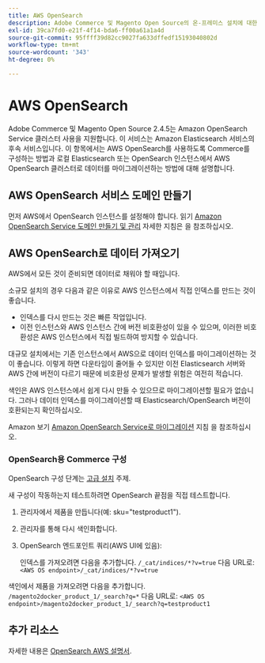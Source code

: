 ```yaml
---
title: AWS OpenSearch
description: Adobe Commerce 및 Magento Open Source의 온-프레미스 설치에 대한 AWS OpenSearch 웹 서비스를 구성하려면 다음 단계를 따르십시오.
exl-id: 39ca7fd0-e21f-4f14-bda6-ff00a61a1a4d
source-git-commit: 95ffff39d82cc9027fa633dffedf15193040802d
workflow-type: tm+mt
source-wordcount: '343'
ht-degree: 0%

---
```


# AWS OpenSearch

Adobe Commerce 및 Magento Open Source 2.4.5는 Amazon OpenSearch Service 클러스터 사용을 지원합니다. 이 서비스는 Amazon Elasticsearch 서비스의 후속 서비스입니다. 이 항목에서는 AWS OpenSearch를 사용하도록 Commerce를 구성하는 방법과 로컬 Elasticsearch 또는 OpenSearch 인스턴스에서 AWS OpenSearch 클러스터로 데이터를 마이그레이션하는 방법에 대해 설명합니다.

## AWS OpenSearch 서비스 도메인 만들기

먼저 AWS에서 OpenSearch 인스턴스를 설정해야 합니다.
읽기 [Amazon OpenSearch Service 도메인 만들기 및 관리](https://docs.aws.amazon.com/opensearch-service/latest/developerguide/createupdatedomains.html) 자세한 지침은 을 참조하십시오.

## AWS OpenSearch로 데이터 가져오기

AWS에서 모든 것이 준비되면 데이터로 채워야 할 때입니다.

소규모 설치의 경우 다음과 같은 이유로 AWS 인스턴스에서 직접 인덱스를 만드는 것이 좋습니다.

* 인덱스를 다시 만드는 것은 빠른 작업입니다.
* 이전 인스턴스와 AWS 인스턴스 간에 버전 비호환성이 있을 수 있으며, 이러한 비호환성은 AWS 인스턴스에서 직접 빌드하여 방지할 수 있습니다.

대규모 설치에서는 기존 인스턴스에서 AWS으로 데이터 인덱스를 마이그레이션하는 것이 좋습니다. 이렇게 하면 다운타임이 줄어들 수 있지만 이전 Elasticsearch 서버와 AWS 간에 버전이 다르기 때문에 비호환성 문제가 발생할 위험은 여전히 적습니다.

색인은 AWS 인스턴스에서 쉽게 다시 만들 수 있으므로 마이그레이션할 필요가 없습니다.
그러나 데이터 인덱스를 마이그레이션할 때 Elasticsearch/OpenSearch 버전이 호환되는지 확인하십시오.

Amazon 보기 [Amazon OpenSearch Service로 마이그레이션](https://docs.aws.amazon.com/opensearch-service/latest/developerguide/migration.html) 지침 을 참조하십시오.

### OpenSearch용 Commerce 구성

OpenSearch 구성 단계는 [고급 설치](../../advanced.md) 주제.

새 구성이 작동하는지 테스트하려면 OpenSearch 끝점을 직접 테스트합니다.

1. 관리자에서 제품을 만듭니다(예: sku=&quot;testproduct1&quot;).
1. 관리자를 통해 다시 색인화합니다.
1. OpenSearch 엔드포인트 쿼리(AWS UI에 있음):

   인덱스를 가져오려면 다음을 추가합니다. `/_cat/indices/*?v=true` 다음 URL로:
   `<AWS OS endpoint>/_cat/indices/*?v=true`

색인에서 제품을 가져오려면 다음을 추가합니다. `/magento2docker_product_1/_search?q=*` 다음 URL로:
`<AWS OS endpoint>/magento2docker_product_1/_search?q=testproduct1`

## 추가 리소스

자세한 내용은 [OpenSearch AWS 설명서](https://docs.aws.amazon.com/opensearch-service/index.html).
